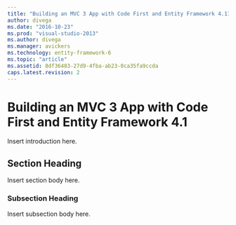 ```yaml
---
title: "Building an MVC 3 App with Code First and Entity Framework 4.11 | Microsoft Docs"
author: divega
ms.date: "2016-10-23"
ms.prod: "visual-studio-2013"
ms.author: divega
ms.manager: avickers
ms.technology: entity-framework-6
ms.topic: "article"
ms.assetid: 8df36483-27d9-4fba-ab23-0ca35fa9ccda
caps.latest.revision: 2
---
```

# Building an MVC 3 App with Code First and Entity Framework 4.1
Insert introduction here.  
  
## Section Heading  
 Insert section body here.  
  
### Subsection Heading  
 Insert subsection body here.